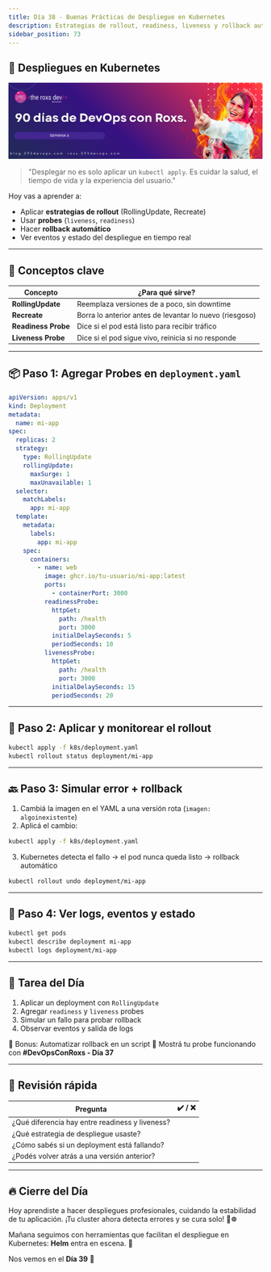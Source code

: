 ```yaml
---
title: Día 38 - Buenas Prácticas de Despliegue en Kubernetes
description: Estrategias de rollout, readiness, liveness y rollback automático
sidebar_position: 73
---
```


## 🔁 Despliegues en Kubernetes

![](../../static/images/banner/6.png)

> "Desplegar no es solo aplicar un `kubectl apply`. Es cuidar la salud, el tiempo de vida y la experiencia del usuario."

Hoy vas a aprender a:

- Aplicar **estrategias de rollout** (RollingUpdate, Recreate)
- Usar **probes** (`liveness`, `readiness`)
- Hacer **rollback automático**
- Ver eventos y estado del despliegue en tiempo real

---

## 🧠 Conceptos clave

| Concepto        | ¿Para qué sirve?                                         |
|-----------------|----------------------------------------------------------|
| **RollingUpdate** | Reemplaza versiones de a poco, sin downtime             |
| **Recreate**     | Borra lo anterior antes de levantar lo nuevo (riesgoso) |
| **Readiness Probe** | Dice si el pod está listo para recibir tráfico         |
| **Liveness Probe**  | Dice si el pod sigue vivo, reinicia si no responde    |

---

## 📦 Paso 1: Agregar Probes en `deployment.yaml`

```yaml
apiVersion: apps/v1
kind: Deployment
metadata:
  name: mi-app
spec:
  replicas: 2
  strategy:
    type: RollingUpdate
    rollingUpdate:
      maxSurge: 1
      maxUnavailable: 1
  selector:
    matchLabels:
      app: mi-app
  template:
    metadata:
      labels:
        app: mi-app
    spec:
      containers:
        - name: web
          image: ghcr.io/tu-usuario/mi-app:latest
          ports:
            - containerPort: 3000
          readinessProbe:
            httpGet:
              path: /health
              port: 3000
            initialDelaySeconds: 5
            periodSeconds: 10
          livenessProbe:
            httpGet:
              path: /health
              port: 3000
            initialDelaySeconds: 15
            periodSeconds: 20
````

---

## 🔁 Paso 2: Aplicar y monitorear el rollout

```bash
kubectl apply -f k8s/deployment.yaml
kubectl rollout status deployment/mi-app
```

---

## 🔙 Paso 3: Simular error + rollback

1. Cambiá la imagen en el YAML a una versión rota (`imagen: algoinexistente`)
2. Aplicá el cambio:

```bash
kubectl apply -f k8s/deployment.yaml
```

3. Kubernetes detecta el fallo → el pod nunca queda listo → rollback automático

```bash
kubectl rollout undo deployment/mi-app
```

---

## 👀 Paso 4: Ver logs, eventos y estado

```bash
kubectl get pods
kubectl describe deployment mi-app
kubectl logs deployment/mi-app
```

---

## 🧪 Tarea del Día

1. Aplicar un deployment con `RollingUpdate`
2. Agregar `readiness` y `liveness` probes
3. Simular un fallo para probar rollback
4. Observar eventos y salida de logs

🎁 Bonus: Automatizar rollback en un script
📸 Mostrá tu probe funcionando con **#DevOpsConRoxs - Día 37**

---

## 🧠 Revisión rápida

| Pregunta                                        | ✔️ / ❌ |
| ----------------------------------------------- | ------ |
| ¿Qué diferencia hay entre readiness y liveness? |        |
| ¿Qué estrategia de despliegue usaste?           |        |
| ¿Cómo sabés si un deployment está fallando?     |        |
| ¿Podés volver atrás a una versión anterior?     |        |

---

## 🔥 Cierre del Día

Hoy aprendiste a hacer despliegues profesionales, cuidando la estabilidad de tu aplicación.
¡Tu cluster ahora detecta errores y se cura solo! 💊☸️

Mañana seguimos con herramientas que facilitan el despliegue en Kubernetes: **Helm** entra en escena. 🎩

Nos vemos en el **Día 39** 🚀

